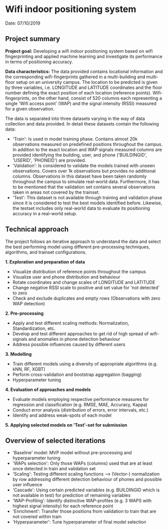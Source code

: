 # **Wifi indoor positioning system**  
  
Date: 07/10/2019  
  
## Project summary
**Project goal:** Developing a wifi indoor positioning system based on wifi fingerprinting and applied machine learning and investigate its performance in terms of positioning accuracy.  
  
**Data characteristics:** The data provided contains locational information and the corresponding wifi-fingerprints gathered in a multi-building and multi-floor setup on an university campus. The location to be predicted is given by three variables, i.e. LONGITUDE and LATITUDE coordinates and the floor number defining the exact position of each location (reference points). Wifi-fingerprints, on the other hand, consist of 520 columns each representing a single 'Wifi access point' (WAP) and the signal intensity (RSSI) measured for a given observation.

The data is separated into three datasets varying in the way of data collection and data provided. In detail these datasets contain the following data: 
* 'Train': Is used in model training phase. Contains almost 20k observations measured on predefined positions throughout the campus. In addition to the exact location and WAP signals measured columns are provided identifying the building, user, and phone ('BUILDINGID', 'USERID', 'PHONEID') are provided. 
* 'Validation': Is considered to validate the models trained with unseen observations. Covers over 1k observations but provides no additional columns. Observations in this dataset have been taken randomly throughout the campus to simulate real-world data. Furthermore, it has to be mentioned that the validation set contains several observations taken in areas not covered by the trainset. 
* 'Test': This dataset is not available through training and validation phase since it is considered to test the best models identified before. Likewise, the testset includes only real-world data to evaluate its positioning accuracy in a real-world setup.  
  
## Technical approach
The project follows an iterative approach to understand the data and select the best performing model using different pre-processing techniques, algorithms, and trainset configurations. 
  
**1. Exploration and preparation of data** 
- Visualize distribution of reference points throughout the campus
- Visualize user and phone distribution and behaviour
- Rotate coordinates and change scales of LONGITUDE and LATITUDE
- Change negative RSSI scale to positive and set value for 'not detected' to zero
- Check and exclude duplicates and empty rows (Observations with zero WAP detection)
  
**2. Pre-processing**    
- Apply and test different scaling methods: Normalization, Standardization, etc.
- Develop and test different approaches to get rid of high spread of wifi-signals and anomalies in phone detection behaviour
- Address possible influences caused by different users
  
**3. Modelling**  
- Train different models using a diversity of appropriate algorithms (e.g. kNN, RF, XGBT)
- Perform cross-validation and bootstrap aggregation (bagging)
- Hyperparameter tuning
  
**4. Evaluation of approaches and models**  
- Evaluate models employing respective performance measures for regression and classification (e.g. RMSE, MAE, Accuracy, Kappa)
- Conduct error analysis (distribution of errors, error intervals, etc.)
- Identify and address weak-spots of each model
  
**5. Applying selected models on 'Test'-set for submission**  
  
## Overview of selected iterations

- 'Baseline' model: MVP model without pre-processing and hyperparameter tuning
- 'WAPs selection': Only those WAPs (columns) used that are at least once detected in train and validation set
- 'Scaling': Testing different scaling functions --> (Vector-) normalization by row addressing different detection behaviour of phones and possible user influence
- 'Cascade': Using certain predicted variables (e.g. BUILDINGID which is not available in test) for prediction of remaining variables
- 'WAP-Profiling': Identify distinctive WAP-profiles (e.g. 3 WAPS with highest signal intensity) for each reference point 
- 'Enrichment': Transfer those positions from validation to train that are not covered within train
- 'Hyperparameter': Tune hyperparameter of final model selection
